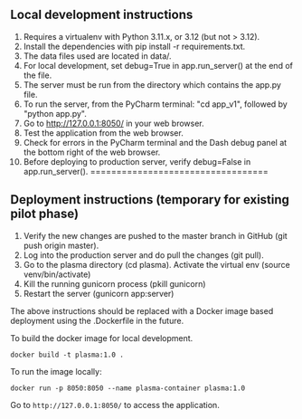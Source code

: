 ## Local development instructions
1. Requires a virtualenv with Python 3.11.x, or 3.12 (but not > 3.12).
2. Install the dependencies with pip install -r requirements.txt.
3. The data files used are located in data/.
4. For local development, set debug=True in app.run_server() at the end of the file.
5. The server must be run from the directory which contains the app.py file.
6. To run the server, from the PyCharm terminal: "cd app_v1", followed by "python app.py".
7. Go to http://127.0.0.1:8050/ in your web browser.
8. Test the application from the web browser.
9. Check for errors in the PyCharm terminal and the Dash debug panel at the bottom right of the web browser.
10. Before deploying to production server, verify debug=False in app.run_server().
==================================

## Deployment instructions (temporary for existing pilot phase)
1. Verify the new changes are pushed to the master branch in GitHub (git push origin master).
2. Log into the production server and do pull the changes (git pull).
3. Go to the plasma directory (cd plasma). Activate the virtual env (source venv/bin/activate)
4. Kill the running gunicorn process (pkill gunicorn)
5. Restart the server (gunicorn app:server)

The above instructions should be replaced with a Docker image based deployment using the .Dockerfile in the future.

To build the docker image for local development.
```
docker build -t plasma:1.0 .
```
To run the image locally:
```
docker run -p 8050:8050 --name plasma-container plasma:1.0
```
Go to `http://127.0.0.1:8050/` to access the application.
